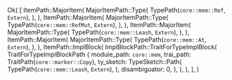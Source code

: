Ok(
    [
        ItemPath::MajorItem(
            MajorItemPath::Type(
                TypePath(`core::mem::Ref`, `Extern`),
            ),
        ),
        ItemPath::MajorItem(
            MajorItemPath::Type(
                TypePath(`core::mem::RefMut`, `Extern`),
            ),
        ),
        ItemPath::MajorItem(
            MajorItemPath::Type(
                TypePath(`core::mem::Leash`, `Extern`),
            ),
        ),
        ItemPath::MajorItem(
            MajorItemPath::Type(
                TypePath(`core::mem::At`, `Extern`),
            ),
        ),
        ItemPath::ImplBlock(
            ImplBlockPath::TraitForTypeImplBlock(
                TraitForTypeImplBlockPath {
                    module_path: `core::mem`,
                    trai_path: TraitPath(`core::marker::Copy`),
                    ty_sketch: TypeSketch::Path(
                        TypePath(`core::mem::Leash`, `Extern`),
                    ),
                    disambiguator: 0,
                },
            ),
        ),
    ],
)